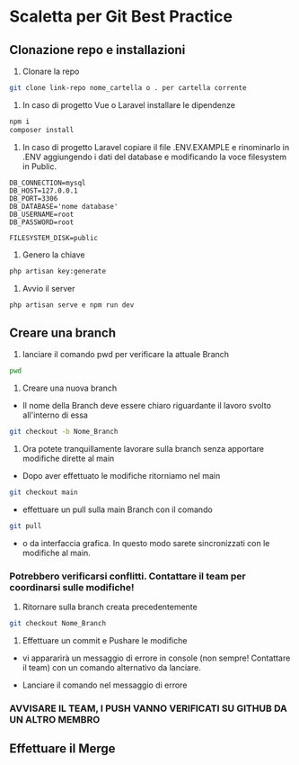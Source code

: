 # Scaletta per Git Best Practice

## Clonazione repo e installazioni

1. Clonare la repo 

```bash
git clone link-repo nome_cartella o . per cartella corrente
```

1. In caso di progetto Vue o Laravel installare le dipendenze

```bash
npm i
composer install
```

1. In caso di progetto Laravel copiare il file .ENV.EXAMPLE e rinominarlo in .ENV aggiungendo i dati del database e modificando la voce filesystem in Public.

```ENV
DB_CONNECTION=mysql
DB_HOST=127.0.0.1
DB_PORT=3306
DB_DATABASE='nome database'
DB_USERNAME=root
DB_PASSWORD=root

FILESYSTEM_DISK=public
```
1. Genero la chiave

```bash
php artisan key:generate
```

1. Avvio il server

```bash
php artisan serve e npm run dev
```

## Creare una branch

1. lanciare il comando pwd per verificare la attuale Branch

```bash
pwd
```

1. Creare una nuova branch 

- Il nome della Branch deve essere chiaro riguardante il lavoro svolto all'interno di essa

```bash
git checkout -b Nome_Branch
```

1. Ora potete tranquillamente lavorare sulla branch senza apportare modifiche dirette al main

- Dopo aver effettuato le modifiche ritorniamo nel main

```bash
git checkout main
```

- effettuare un pull sulla main Branch con il comando

```bash
git pull
```

- o da interfaccia grafica. In questo modo sarete sincronizzati con le modifiche al main.

### Potrebbero verificarsi conflitti. Contattare il team per coordinarsi sulle modifiche!

1. Ritornare sulla branch creata precedentemente 

```bash
git checkout Nome_Branch
```

1. Effettuare un commit e Pushare le modifiche

- vi appararirà un messaggio di errore in console (non sempre! Contattare il team) con un comando alternativo da lanciare.

- Lanciare il comando nel messaggio di errore

### AVVISARE IL TEAM, I PUSH VANNO VERIFICATI SU GITHUB DA UN ALTRO MEMBRO

## Effettuare il Merge